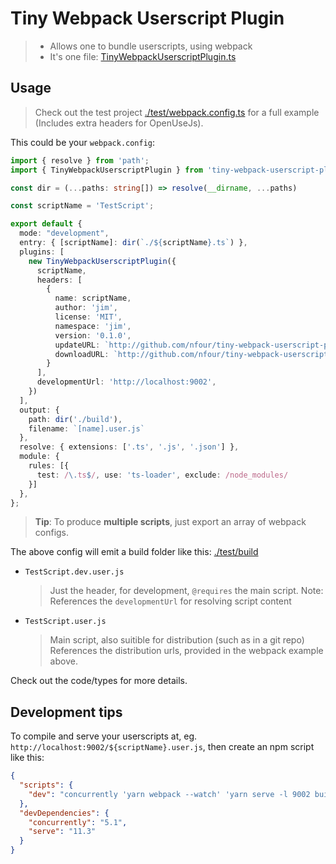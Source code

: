 # Tiny Webpack Userscript Plugin

> - Allows one to bundle userscripts, using webpack
> - It's one file: [TinyWebpackUserscriptPlugin.ts](./TinyWebpackUserscriptPlugin.ts)

## Usage

> Check out the test project [./test/webpack.config.ts](./test/webpack.config.ts) for a full example (Includes extra headers for OpenUseJs).

This could be your `webpack.config`:

```ts
import { resolve } from 'path';
import { TinyWebpackUserscriptPlugin } from 'tiny-webpack-userscript-plugin';

const dir = (...paths: string[]) => resolve(__dirname, ...paths)

const scriptName = 'TestScript';

export default {
  mode: "development",
  entry: { [scriptName]: dir(`./${scriptName}.ts`) },
  plugins: [
    new TinyWebpackUserscriptPlugin({
      scriptName,
      headers: [
        {
          name: scriptName,
          author: 'jim',
          license: 'MIT',
          namespace: 'jim',
          version: '0.1.0',
          updateURL: `http://github.com/nfour/tiny-webpack-userscript-plugin/master/tree/test/build/${scriptName}.user.js`,
          downloadURL: `http://github.com/nfour/tiny-webpack-userscript-plugin/master/tree/test/build/${scriptName}.user.js`,
        }
      ],
      developmentUrl: 'http://localhost:9002',
    })
  ],
  output: {
    path: dir('./build'),
    filename: `[name].user.js`
  },
  resolve: { extensions: ['.ts', '.js', '.json'] },
  module: {
    rules: [{
      test: /\.ts$/, use: 'ts-loader', exclude: /node_modules/
    }]
  },
};
```

> **Tip**: To produce **multiple scripts**, just export an array of webpack configs.

The above config will emit a build folder like this: [./test/build](./test/build)
- `TestScript.dev.user.js`
  > Just the header, for development, `@requires` the main script.
  > Note: References the `developmentUrl` for resolving script content
- `TestScript.user.js` 
  > Main script, also suitible for distribution (such as in a git repo)
  > References the distribution urls, provided in the webpack example above.

Check out the code/types for more details.

## Development tips

To compile and serve your userscripts at, eg. `http://localhost:9002/${scriptName}.user.js`, then create an npm script like this:

```json
{
  "scripts": {
    "dev": "concurrently 'yarn webpack --watch' 'yarn serve -l 9002 build'"   
  },
  "devDependencies": {
    "concurrently": "5.1",
    "serve": "11.3"
  }
}
```
